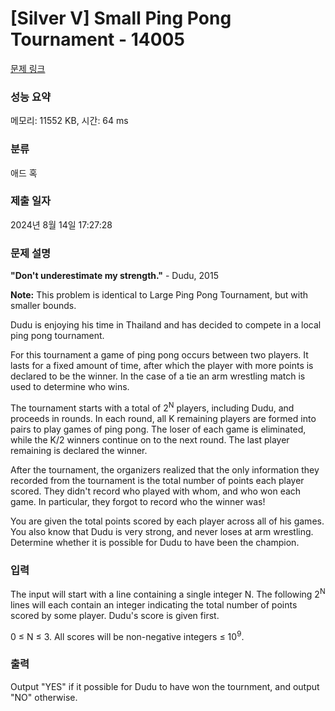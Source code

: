 # [Silver V] Small Ping Pong Tournament - 14005 

[문제 링크](https://www.acmicpc.net/problem/14005) 

### 성능 요약

메모리: 11552 KB, 시간: 64 ms

### 분류

애드 혹

### 제출 일자

2024년 8월 14일 17:27:28

### 문제 설명

<p><strong>"Don't underestimate my strength."</strong> - Dudu, 2015</p>

<p><strong>Note:</strong> This problem is identical to Large Ping Pong Tournament, but with smaller bounds.</p>

<p>Dudu is enjoying his time in Thailand and has decided to compete in a local ping pong tournament.</p>

<p>For this tournament a game of ping pong occurs between two players. It lasts for a fixed amount of time, after which the player with more points is declared to be the winner. In the case of a tie an arm wrestling match is used to determine who wins.</p>

<p>The tournament starts with a total of 2<sup>N</sup> players, including Dudu, and proceeds in rounds. In each round, all K remaining players are formed into pairs to play games of ping pong. The loser of each game is eliminated, while the K/2 winners continue on to the next round. The last player remaining is declared the winner.</p>

<p>After the tournament, the organizers realized that the only information they recorded from the tournament is the total number of points each player scored. They didn't record who played with whom, and who won each game. In particular, they forgot to record who the winner was!</p>

<p>You are given the total points scored by each player across all of his games. You also know that Dudu is very strong, and never loses at arm wrestling. Determine whether it is possible for Dudu to have been the champion.</p>

### 입력 

 <p>The input will start with a line containing a single integer N. The following 2<sup>N</sup> lines will each contain an integer indicating the total number of points scored by some player. Dudu's score is given first.</p>

<p>0 ≤ N ≤ 3. All scores will be non-negative integers ≤ 10<sup>9</sup>.</p>

### 출력 

 <p>Output "YES" if it possible for Dudu to have won the tournment, and output "NO" otherwise.</p>

